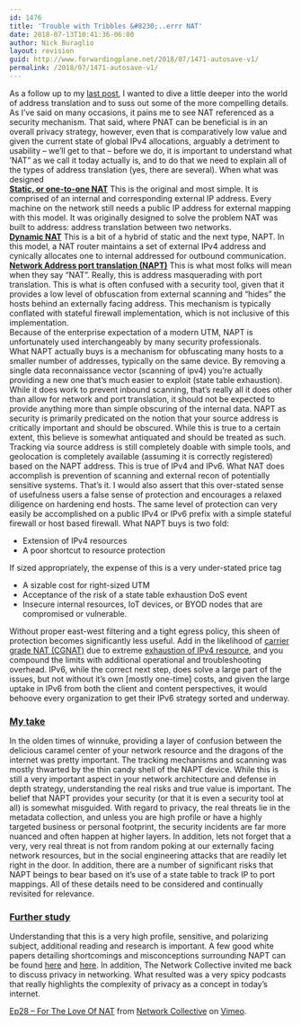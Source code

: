 ```yaml
---
id: 1476
title: 'Trouble with Tribbles &#8230;..errr NAT'
date: 2018-07-13T10:41:36-06:00
author: Nick Buraglio
layout: revision
guid: http://www.forwardingplane.net/2018/07/1471-autosave-v1/
permalink: /2018/07/1471-autosave-v1/
---
```

<div>
  As a follow up to my <a href="https://www.forwardingplane.net/2018/06/nat-discussions/">last post</a>, I wanted to dive a little deeper into the world of address translation and to suss out some of the more compelling details.
</div>

<div>
  As I&#8217;ve said on many occasions, it pains me to see NAT referenced as a security mechanism. That said, where PNAT can be beneficial is in an overall privacy strategy, however, even that is comparatively low value and given the current state of global IPv4 allocations, arguably a detriment to usability &#8211; we’ll get to that &#8211; before we do, it is important to understand what ’NAT” as we call it today actually is, and to do that we need to explain all of the types of address translation (yes, there are several). When what was designed
</div>

<div>
</div>

<div>
  <b><u>Static, or one-to-one NAT</u></b> This is the original and most simple. It is comprised of an internal and corresponding external IP address. Every machine on the network still needs a public IP address for external mapping with this model. It was originally designed to solve the problem NAT was built to address: address translation between two networks.
</div>

<div>
</div>

<div>
  <b><u>Dynamic NAT</u></b> This is a bit of a hybrid of static and the next type, NAPT. In this model, a NAT router maintains a set of external IPv4 address and cynically allocates one to internal addressed for outbound communication.
</div>

<div>
</div>

<div>
  <b><u>Network Address port translation (NAPT)</u></b> This is what most folks will mean when they say “NAT”. Really, this is address masquerading with port translation. This is what is often confused with a security tool, given that it provides a low level of obfuscation from external scanning and “hides” the hosts behind an externally facing address. This mechanism is typically conflated with stateful firewall implementation, which is not inclusive of this implementation.
</div>

<div>
</div>

<div>
  Because of the enterprise expectation of a modern UTM, NAPT is unfortunately used interchangeably by many security professionals. What NAPT actually buys is a mechanism for obfuscating many hosts to a smaller number of addresses, typically on the same device. By removing a single data reconnaissance vector (scanning of ipv4) you’re actually providing a new one that’s much easier to exploit (state table exhaustion). While it does work to prevent inbound scanning, that’s really all it does other than allow for network and port translation, it should not be expected to provide anything more than simple obscuring of the internal data. NAPT as security is primarily predicated on the notion that your source address is critically important and should be obscured. While this is true to a certain extent, this believe is somewhat antiquated and should be treated as such. Tracking via source address is still completely doable with simple tools, and geolocation is completely available (assuming it is correctly registered) based on the NAPT address. This is true of IPv4 and IPv6. What NAT does accomplish is prevention of scanning and external recon of potentially sensitive systems. That’s it. I would also assert that this over-stated sense of usefulness users a false sense of protection and encourages a relaxed diligence on hardening end hosts. The same level of protection can very easily be accomplished on a public IPv4 or IPv6 prefix with a simple stateful firewall or host based firewall. What NAPT buys is two fold:
</div>

  * <div>
      Extension of IPv4 resources
    </div>

  * <div>
      A poor shortcut to resource protection
    </div>

<div>
  If sized appropriately, the expense of this is a very under-stated price tag
</div>

  * <div>
      A sizable cost for right-sized UTM
    </div>

  * <div>
      Acceptance of the risk of a state table exhaustion DoS event
    </div>

  * <div>
      Insecure internal resources, IoT devices, or BYOD nodes that are compromised or vulnerable.
    </div>

<div>
  Without proper east-west filtering and a tight egress policy, this sheen of protection becomes significantly less useful. Add in the likelihood of <a href="https://en.wikipedia.org/wiki/Carrier-grade_NAT">carrier grade NAT (CGNAT)</a> due to extreme <a href="https://en.wikipedia.org/wiki/IPv4_address_exhaustion">exhaustion of IPv4 resource</a>, and you compound the limits with additional operational and troubleshooting overhead. IPv6, while the correct next step, does solve a large part of the issues, but not without it’s own [mostly one-time] costs, and given the large uptake in IPv6 from both the client and content perspectives, it would behoove every organization to get their IPv6 strategy sorted and underway.
</div>

<div>
  <div>
  </div>
</div>

### <u><b>My take</b></u>

<div>
</div>

<div>
  In the olden times of winnuke, providing a layer of confusion between the delicious caramel center of your network resource and the dragons of the internet was pretty important. The tracking mechanisms and scanning was mostly thwarted by the thin candy shell of the NAPT device. While this is still a very important aspect in your network architecture and defense in depth strategy, understanding the real risks and true value is important. The belief that NAPT provides your security (or that it is even a security tool at all) is somewhat misguided. With regard to privacy, the real threats lie in the metadata collection, and unless you are high profile or have a highly targeted business or personal footprint, the security incidents are far more nuanced and often happen at higher layers. In addition, lets not forget that a very, very real threat is not from random poking at our externally facing network resources, but in the social engineering attacks that are readily let right in the door. In addition, there are a number of significant risks that NAPT beings to bear based on it’s use of a state table to track IP to port mappings. All of these details need to be considered and continually revisited for relevance.
</div>

<div>
</div>

### **<u>Further study</u>**

Understanding that this is a very high profile, sensitive, and polarizing subject, additional reading and research is important. A few good white papers detailing shortcomings and misconceptions surrounding NAPT can be found [here](https://www.google.com/amp/s/www.calyptix.com/top-threats/ddos-attacks-101-types-targets-motivations/amp/) and [here](https://f5.com/resources/white-papers/the-myth-of-network-address-translation-as-security). In addition, The Network Collective invited me back to discuss privacy in networking. What resulted was a very spicy podcasts that really highlights the complexity of privacy as a concept in today&#8217;s internet.

<div>
</div>

<div>
</div>



[Ep28 &#8211; For The Love Of NAT](https://vimeo.com/272381393) from [Network Collective](https://vimeo.com/networkcollective) on [Vimeo](https://vimeo.com).